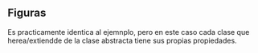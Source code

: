 ## Figuras
Es practicamente identica al ejemnplo, pero en este caso cada clase que herea/extiendde de la clase abstracta tiene sus propias propiedades.